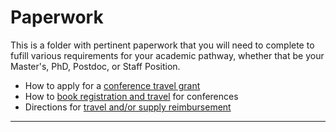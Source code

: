 # Paperwork

This is a folder with pertinent paperwork that you will
need to complete to fufill various requirements for your academic pathway,
whether that be your Master's, PhD, Postdoc, or Staff Position. 

* How to apply for a [conference travel grant](./conferences.md#conference-travel-grant)
* How to [book registration and travel](./conferences.md#conference-travel-booking-and-reimbursement) for conferences
* Directions for [travel and/or supply reimbursement](./reimbursements.md)


---
